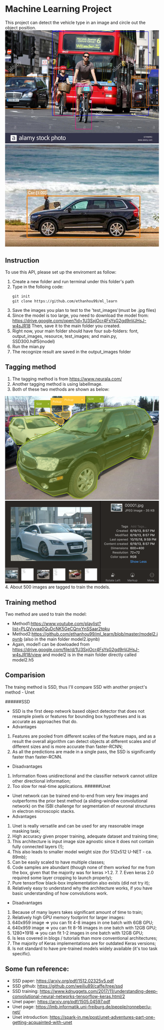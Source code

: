 # Machine Learning Project
This project can detect the vehicle type in an image and circle out the object position.
<img src="https://github.com/ethanhou99/ml_learn/blob/master/output_images/test2.jpg" />
<img src="https://github.com/ethanhou99/ml_learn/blob/master/output_images/test7.jpg" />

## Instruction
To use this API, please set up the enviroment as follow:
1. Create a new folder and run terminal under this folder's path
2. Type in the folloing code:
   ```
   git init
   git clone https://github.com/ethanhou99/ml_learn
   ```
3. Save the images you plan to test to the 'test_images'(must be .jpg files)
4. Since the model is too large, you need to download the model from: 
   https://drive.google.com/open?id=1U3SxjOcr4FsYsG2gd9nVJHsJ-w4sJR18
   Then, save it to the main folder you created.
5. Right now, your main folder should have four sub-folders: font, output_images, resource, test_images;
   and main.py, SSD300.hdf5(model)
6. Run the mian.py
7. The recognize result are saved in the output_images folder

## Tagging method
1. The tagging method is from https://www.neurala.com/
2. Another tagging method is using labelImage.
3. Both of these two methods are shown as below:
<img src="https://github.com/ethanhou99/ml_learn/blob/master/images/tagging%20example.png" />
<img src="https://github.com/ethanhou99/ml_learn/blob/master/images/tagging%20exampleII.png" />
4. About 500 images are tagged to train the models.

## Training method
Two method are used to train the model:
   - Method1:https://www.youtube.com/playlist?list=PLQVvvaa0QuDcNK5GeCQnxYnSSaar2tpku
   - Method2:https://github.com/ethanhou99/ml_learn/blob/master/model2.ipynb (also in the main folder model2.ipynb)
   - Again, model1 can be dowloaded from https://drive.google.com/file/d/1U3SxjOcr4FsYsG2gd9nVJHsJ-w4sJR18/view and model2 is in the main folder directly called model2.h5

## Comparision
The traing method is SSD, thus I'll compare SSD with another project's method - Unet

######SSD
- SSD is the first deep network based object detector that does not resample pixels or features for bounding box hypotheses and is as accurate as approaches that do. 
- Advantages
1. Features are pooled from different scales of the feature maps, and as a result the overall algorithm can detect objects at different scales and of different sizes and is more accurate than faster-RCNN;
2. As all the predictions are made in a single pass, the SSD is significantly faster than faster-RCNN.
- Disadvantages
1. Information flows unidirectional and the classifier network cannot utilize other directional information;
2. Too slow for real-time applications.
######Unet
- Unet network can be trained end-to-end from very few images and outperforms the prior best method (a sliding-window convolutional network) on the ISBI challenge for segmentation of neuronal structures in electron microscopic stacks.
- Advantages
1. Unet is really versatile and can be used for any reasonable image masking task;
2. High accuracy given proper training, adequate dataset and training time;
3. This architecture is input image size agnostic since it does not contain fully connected layers (!);
4. This also leads to smaller model weight size (for 512x512 U-NET - ca. 89mb);
5. Can be easily scaled to have multiple classes;
6. Code samples are abundant (though none of them worked for me from the box, given that the majority was for keras >1.2. 7. 7. Even keras 2.0 required some layer cropping to launch properly);
8. Pure tensorflow black-box implementation also exists (did not try it);
9. Relatively easy to understand why the architecture works, if you have basic understanding of how convolutions work.
- Disadvantages
1. Because of many layers takes significant amount of time to train;
2. Relatively high GPU memory footprint for larger images:
3. 640x959 image => you can fit 4-8 images in one batch with 6GB GPU;
4. 640x959 image => you can fit 8-16 images in one batch with 12GB GPU;
5. 1280*1918 => you can fit 1-2 images in one batch with 12GB GPU;
6. Is less covered in blogs / tutorials than more conventional architectures;
7. The majority of Keras implementations are for outdated Keras versions;
8. Is not standard to have pre-trained models widely available (it's too task specific).

## Some fun reference:
- SSD paper: https://arxiv.org/pdf/1512.02325v5.pdf
- SSD github: https://github.com/weiliu89/caffe/tree/ssd
- SSD training: https://www.kdnuggets.com/2017/11/understanding-deep-convolutional-neural-networks-tensorflow-keras.html/2
- Unet paper: https://arxiv.org/pdf/1505.04597.pdf
- Unet page: https://lmb.informatik.uni-freiburg.de/people/ronneber/u-net/
- Unet introduction: https://spark-in.me/post/unet-adventures-part-one-getting-acquainted-with-unet
